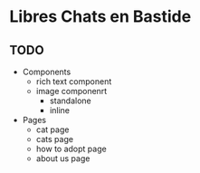 # Libres Chats en Bastide

## TODO

- Components
  - rich text component
  - image componenrt
    - standalone
    - inline
- Pages
  - cat page
  - cats page
  - how to adopt page
  - about us page
